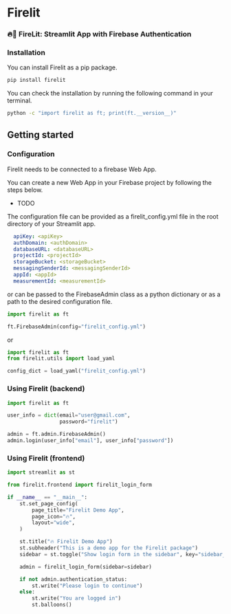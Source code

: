# Firelit
### 🔥👑 FireLit: Streamlit App with Firebase Authentication

### Installation
You can install Firelit as a pip package.

```bash
pip install firelit
```

You can check the installation by running the following command in your terminal.

```bash
python -c "import firelit as ft; print(ft.__version__)"
```

## Getting started

### Configuration

Firelit needs to be connected to a firebase Web App.

You can create a new Web App in your Firebase project by following the steps below.

 * TODO

The configuration file can be provided as a firelit_config.yml file in the root directory of your Streamlit app.

```yaml
  apiKey: <apiKey>
  authDomain: <authDomain>
  databaseURL: <databaseURL>
  projectId: <projectId>
  storageBucket: <storageBucket>
  messagingSenderId: <messagingSenderId>
  appId: <appId>
  measurementId: <measurementId>
```

or can be passed to the FirebaseAdmin class as a python dictionary or as a path to the
desired configuration file.

```python
import firelit as ft

ft.FirebaseAdmin(config="firelit_config.yml")
```

or

```python
import firelit as ft
from firelit.utils import load_yaml

config_dict = load_yaml("firelit_config.yml")
```

### Using Firelit (backend)

```python
import firelit as ft

user_info = dict(email="user@gmail.com",
                 password="firelit")

admin = ft.admin.FirebaseAdmin()
admin.login(user_info["email"], user_info["password"])

```

### Using Firelit (frontend)

```python
import streamlit as st

from firelit.frontend import firelit_login_form

if __name__ == "__main__":
    st.set_page_config(
        page_title="Firelit Demo App",
        page_icon="🔥",
        layout="wide",
    )

    st.title("🔥 Firelit Demo App")
    st.subheader("This is a demo app for the Firelit package")
    sidebar = st.toggle("Show login form in the sidebar", key="sidebar_login")

    admin = firelit_login_form(sidebar=sidebar)

    if not admin.authentication_status:
        st.write("Please login to continue")
    else:
        st.write("You are logged in")
        st.balloons()
```
